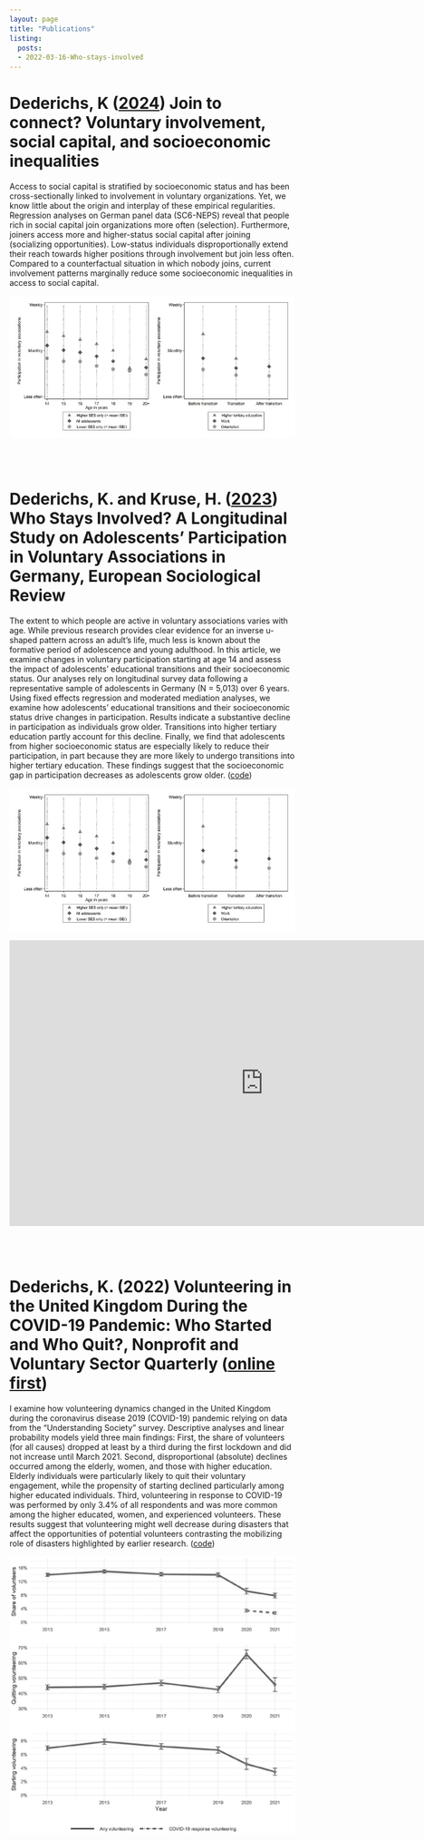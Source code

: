 ```yaml
---
layout: page
title: "Publications"
listing:
  posts:
  - 2022-03-16-Who-stays-involved
---
```


# Dederichs, K ([2024](https://doi.org/10.1016/j.socnet.2023.07.004)) Join to connect? Voluntary involvement, social capital, and socioeconomic inequalities

Access to social capital is stratified by socioeconomic status and has been cross-sectionally linked to involvement in voluntary organizations. Yet, we know little about the origin and interplay of these empirical regularities. Regression analyses on German panel data (SC6-NEPS) reveal that people rich in social capital join organizations more often (selection). Furthermore, joiners access more and higher-status social capital after joining (socializing opportunities). Low-status individuals disproportionally extend their reach towards higher positions through involvement but join less often. Compared to a counterfactual situation in which nobody joins, current involvement patterns marginally reduce some socioeconomic inequalities in access to social capital.

![](assets/Who_stays_involved_Figure2.jpg)

<br/><br/>

# Dederichs, K. and Kruse, H. ([2023](https://academic.oup.com/esr/advance-article-abstract/doi/10.1093/esr/jcac013/6529441)) Who Stays Involved? A Longitudinal Study on Adolescents’ Participation in Voluntary Associations in Germany, European Sociological Review 

The extent to which people are active in voluntary associations varies with age. While previous research provides clear evidence for an inverse u-shaped pattern across an adult’s life, much less is known about the formative period of adolescence and young adulthood. In this article, we examine changes in voluntary participation starting at age 14 and assess the impact of adolescents’ educational transitions and their socioeconomic status. Our analyses rely on longitudinal survey data following a representative sample of adolescents in Germany (N = 5,013) over 6 years. Using fixed effects regression and moderated mediation analyses, we examine how adolescents’ educational transitions and their socioeconomic status drive changes in participation. Results indicate a substantive decline in participation as individuals grow older. Transitions into higher tertiary education partly account for this decline. Finally, we find that adolescents from higher socioeconomic status are especially likely to reduce their participation, in part because they are more likely to undergo transitions into higher tertiary education. These findings suggest that the socioeconomic gap in participation decreases as adolescents grow older. ([code](https://github.com/kasimirdederichs/Who_stays_involved)) 

![](assets/Who_stays_involved_Figure2.jpg)
<p align="center">
<iframe width="896" height="504" src="https://www.youtube.com/embed/Dv-OR_WLzwI" title="YouTube video player" frameborder="0" allow="accelerometer; autoplay; clipboard-write; encrypted-media; gyroscope; picture-in-picture" allowfullscreen></iframe>
</p>

<br/><br/>

# Dederichs, K. (2022) Volunteering in the United Kingdom During the COVID-19 Pandemic: Who Started and Who Quit?, Nonprofit and Voluntary Sector Quarterly ([online first](https://journals.sagepub.com/doi/full/10.1177/08997640221122814#table-fn2-08997640221122814))

I examine how volunteering dynamics changed in the United Kingdom during the coronavirus disease 2019 (COVID-19) pandemic relying on data from the “Understanding Society” survey. Descriptive analyses and linear probability models yield three main findings: First, the share of volunteers (for all causes) dropped at least by a third during the first lockdown and did not increase until March 2021. Second, disproportional (absolute) declines occurred among the elderly, women, and those with higher education. Elderly individuals were particularly likely to quit their voluntary engagement, while the propensity of starting declined particularly among higher educated individuals. Third, volunteering in response to COVID-19 was performed by only 3.4% of all respondents and was more common among the higher educated, women, and experienced volunteers. These results suggest that volunteering might well decrease during disasters that affect the opportunities of potential volunteers contrasting the mobilizing role of disasters highlighted by earlier research. ([code](https://github.com/kasimirdederichs/Volunteering_COVID))

![](assets/Volunteering_Covid_UK_Figure1.jpg)

